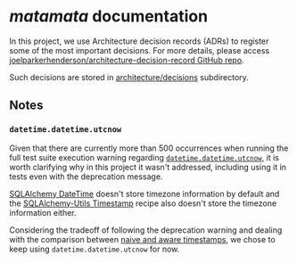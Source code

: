 # *matamata* documentation

In this project, we use Architecture decision records (ADRs) to register some of the most important decisions.
For more details, please access [joelparkerhenderson/architecture-decision-record GitHub repo](https://github.com/joelparkerhenderson/architecture-decision-record).

Such decisions are stored in [architecture/decisions](./architecture/decisions) subdirectory.

## Notes

### `datetime.datetime.utcnow`
Given that there are currently more than 500 occurrences when running the full test suite execution warning
regarding [`datetime.datetime.utcnow`](https://docs.python.org/3.12/library/datetime.html#datetime.datetime.utcnow),
it is worth clarifying why in this project it wasn't addressed, including using it in tests even with
the deprecation message.

[SQLAlchemy DateTime](https://docs.sqlalchemy.org/en/20/core/type_basics.html#sqlalchemy.types.DateTime)
doesn't store timezone information by default and the
[SQLAlchemy-Utils Timestamp](https://sqlalchemy-utils.readthedocs.io/en/latest/models.html#module-sqlalchemy_utils.models)
recipe also doesn't store the timezone information either.

Considering the tradeoff of following the deprecation warning and dealing with the comparison between
[naive and aware timestamps](https://docs.python.org/3.12/library/datetime.html#aware-and-naive-objects),
we chose to keep using `datetime.datetime.utcnow` for now.

